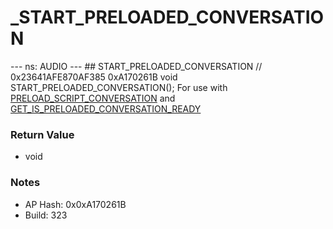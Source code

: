 # _START_PRELOADED_CONVERSATION

--- ns: AUDIO --- ## START_PRELOADED_CONVERSATION  // 0x23641AFE870AF385 0xA170261B void START_PRELOADED_CONVERSATION();  For use with [PRELOAD_SCRIPT_CONVERSATION](#_0x3B3CAD6166916D87) and [GET_IS_PRELOADED_CONVERSATION_READY](#_0xE73364DB90778FFA)

### Return Value
* void

### Notes
* AP Hash: 0x0xA170261B
* Build: 323

